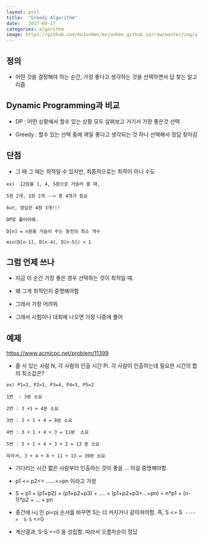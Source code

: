 ```yaml
---
layout: post
title:  "Greedy Algorithm"
date:   2017-09-17
categories: algorithm
image: https://github.com/KoJunHee/kojunhee.github.io/raw/master/img/algorithm.png
---
```



## 정의

- 어떤 것을 결정해야 하는 순간, 가장 좋다고 생각하는 것을 선택하면서 답 찾는 알고리즘

## Dynamic Programming과 비교 

- DP : 어떤 상황에서 할수 있는 상황 모두 살펴보고 거기서 가장 좋은것 선택

- Greedy : 할수 있는 선택 중에 제일 좋다고 생각되는 것 하나 선택해서 정답 찾아감

## 단점 

- 그 때 그 때는 최적일 수 있지만, 최종적으로는 최적이 아니 수도

````
ex)  12원을 1, 4, 5원으로 거슬러 줄 때, 

5원 2개, 1원 2개 --> 총 4개가 필요

but, 정답은 4원 3개!!!

DP로 풀어야해.

D[n] = n원을 거슬러 주는 동전의 최소 개수

min(D[n-1], D[n-4], D[n-5]) + 1 
````

## 그럼 언제 쓰나

- 지금 이 순간 가장 좋은 경우 선택하는 것이 최적일 때.

- 왜 그게 최적인지 증명해야함 

- 그래서 가장 어려워

- 그래서 시험이나 대회에 나오면 가장 나중에 풀어


## 예제 

<https://www.acmicpc.net/problem/11399>

- 줄 서 있는 사람 N, 각 사람의 인출 시간 Pi. 각 사람이 인출하는데 필요한 시간의 합의 최소값은?

````
ex) P1=3, P2=1, P3=4, P4=3, P5=2

1번  : 3분 소요

2번 : 3 +1 = 4분 소요 

3번 : 3 + 1 + 4 = 8분 소요 

4번 : 3 + 1 + 4 + 3 = 11분  소요 

5번 : 3 + 1 + 4 + 3 + 2 = 13 분 소요      

따라서, 3 + 4 + 8 + 11 + 13 = 39분 소요
````

- 기다리는 시간 짧은 사람부터 인출하는 것이 좋음 ... 이걸 증명해야함.

- p1 <= p2<= ......<=pn 이라고 가정

- S = p1 + (p1+p2) + (p1+p2+p3) +  .... + (p1+p2+p3+...+pn) = n*p1 + (n-1)*p2 + ... + pn

- 중간에 i<j 인 pi<pj 순서를 바꾸면 S는 더 커지거나 같아져야함. 즉, S <= S` ---->  S-S` <=0

- 계산결과, S-S`<=0 을 성립함.  따라서 오름차순이 정답



